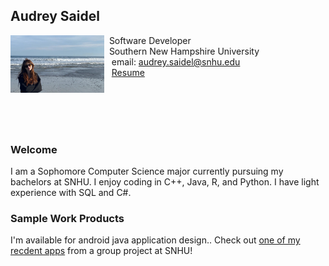 ## Audrey Saidel

<img src="SiteFiles/me.png" align="left" width=150>&nbsp;  Software Developer<br/>
&nbsp;  Southern New Hampshire University <br/>
&nbsp; &nbsp;email: audrey.saidel@snhu.edu<br/>
&nbsp; &nbsp;[Resume](https://au1rey.github.io/PagesBasic/SiteFiles/Audrey_Saidel_resume.docx.pdf)

<br/>
<br/>
<br/>
<br/>

### Welcome

I am a Sophomore Computer Science major currently pursuing my bachelors at SNHU. I enjoy coding in C++, Java, R, and Python. I have light experience with SQL and C#.

### Sample Work Products

I'm available for android java application design.. Check out [one of my recdent apps](https://agmath.github.io/PagesBasic/SiteFiles/SampleSafetyReport.html) from a group project at SNHU!

